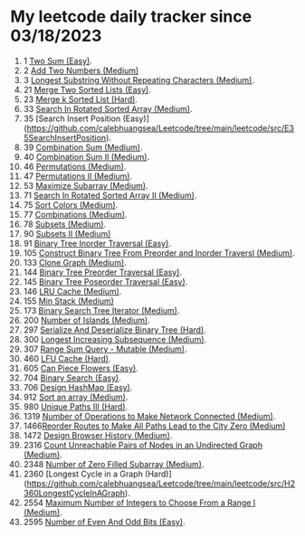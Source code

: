 # My leetcode daily tracker since 03/18/2023
1. 1 [Two Sum (Easy)](https://github.com/calebhuangsea/Leetcode/tree/main/leetcode/src/E1TwoSum).
2. 2 [Add Two Numbers (Medium)](https://github.com/calebhuangsea/Leetcode/tree/main/leetcode/src/M2AddTwoNumbers)
3. 3 [Longest Substring Without Repeating Characters (Medium)](https://github.com/calebhuangsea/Leetcode/tree/main/leetcode/src/M33SearchInRotatedSortedArray).
4. 21 [Merge Two Sorted Lists (Easy)](https://github.com/calebhuangsea/Leetcode/tree/main/leetcode/src/E21MergeTwoSortedLists).
5. 23 [Merge k Sorted List (Hard)](https://github.com/calebhuangsea/Leetcode/tree/main/leetcode/src/H23MergeKSortedLists).
6. 33 [Search In Rotated Sorted Array (Medium)](https://github.com/calebhuangsea/Leetcode/tree/main/leetcode/src/M33SearchInRotatedSortedArray).
7. 35 [Search Insert Position (Easy)] (https://github.com/calebhuangsea/Leetcode/tree/main/leetcode/src/E35SearchInsertPosition).
8. 39 [Combination Sum (Medium)](https://github.com/calebhuangsea/Leetcode/tree/main/leetcode/src/M39CombinationSum).
9. 40 [Combination Sum II (Medium)](https://github.com/calebhuangsea/Leetcode/tree/main/leetcode/src/M40CombinationSumII).
10. 46 [Permutations (Medium)](https://github.com/calebhuangsea/Leetcode/tree/main/leetcode/src/M46Permutations).
11. 47 [Permutations II (Medium)](https://github.com/calebhuangsea/Leetcode/tree/main/leetcode/src/M47PermutationsII).
12. 53 [Maximize Subarray (Medium)](https://github.com/calebhuangsea/Leetcode/tree/main/leetcode/src/M53MaximumSubarray).
13. 71 [Search In Rotated Sorted Array II (Medium)](https://github.com/calebhuangsea/Leetcode/tree/main/leetcode/src/M71SearchInRotatedSortedArrayII).
14. 75 [Sort Colors (Medium)](https://github.com/calebhuangsea/Leetcode/tree/main/leetcode/src/M75SortColors).
15. 77 [Combinations (Medium)](https://github.com/calebhuangsea/Leetcode/tree/main/leetcode/src/M77Combinations).
16. 78 [Subsets (Medium)](https://github.com/calebhuangsea/Leetcode/tree/main/leetcode/src/M78Subsets).
17. 90 [Subsets II (Medium)](https://github.com/calebhuangsea/Leetcode/tree/main/leetcode/src/M90SubsetsII)
18. 91 [Binary Tree Inorder Traversal (Easy)](https://github.com/calebhuangsea/Leetcode/tree/main/leetcode/src/E91BinaryTreeInorderTraversal).
19. 105 [Construct Binary Tree From Preorder and Inorder Traversl (Medium)](https://github.com/calebhuangsea/Leetcode/tree/main/leetcode/src/M105ConstructBinaryTreeFromPreorderAndInorderTraversal).
20. 133 [Clone Graph (Medium)](https://github.com/calebhuangsea/Leetcode/tree/main/leetcode/src/M133CloneGraph).
21. 144 [Binary Tree Preorder Traversal (Easy)](https://github.com/calebhuangsea/Leetcode/tree/main/leetcode/src/E144BinaryTreePreorderTraversal).
22. 145 [Binary Tree Poseorder Traversal (Easy)](https://github.com/calebhuangsea/Leetcode/tree/main/leetcode/src/E145BinaryTreePostorderTraversal).
23. 146 [LRU Cache (Medium)](https://github.com/calebhuangsea/Leetcode/tree/main/leetcode/src/MLRUCache).
24. 155 [Min Stack (Medium)](https://github.com/calebhuangsea/Leetcode/tree/main/leetcode/src/M155MinStack)
25. 173 [Binary Search Tree Iterator (Medium)](https://github.com/calebhuangsea/Leetcode/tree/main/leetcode/src/M173BinarySearchTreeIterator).
26. 200 [Number of Islands (Medium)](https://github.com/calebhuangsea/Leetcode/tree/main/leetcode/src/M200NumberOfIslands).
27. 297 [Serialize And Deserialize Binary Tree (Hard)](https://github.com/calebhuangsea/Leetcode/tree/main/leetcode/src/H297SerializeAndDeserializeBinaryTree).
28. 300 [Longest Increasing Subsequence (Medium)](https://github.com/calebhuangsea/Leetcode/tree/main/leetcode/src/M300LongestIncreasingSubsequence).
29. 307 [Range Sum Query - Mutable (Medium)](https://github.com/calebhuangsea/Leetcode/tree/main/leetcode/src/M307RangeSumQueryMutable).
30. 460 [LFU Cache (Hard)](https://github.com/calebhuangsea/Leetcode/tree/main/leetcode/src/H460LFUCache).
31. 605 [Can Piece Flowers (Easy)](https://github.com/calebhuangsea/Leetcode/tree/main/leetcode/src/E605CanPieceFlowers).
32. 704 [Binary Search (Easy)](https://github.com/calebhuangsea/Leetcode/tree/main/leetcode/src/E704BinarySearch).
33. 706 [Design HashMap (Easy)](https://github.com/calebhuangsea/Leetcode/tree/main/leetcode/src/E706DesignHashMap).
34. 912 [Sort an array (Medium)](https://github.com/calebhuangsea/Leetcode/tree/main/leetcode/src/M912SortAnArray).
35. 980 [Unique Paths III (Hard)](https://github.com/calebhuangsea/Leetcode/tree/main/leetcode/src/H980UniquePathsIII).
36. 1319 [Number of Operations to Make Network Connected (Medium)](https://github.com/calebhuangsea/Leetcode/tree/main/leetcode/src/M1319NumberOfOperationsToMakeNetworkConnected).
37. 1466[Reorder Routes to Make All Paths Lead to the City Zero (Medium)](https://github.com/calebhuangsea/Leetcode/tree/main/leetcode/src/M1466ReorderRoutesToMakeAllPathsLeadToTheCityZero)
38. 1472 [Design Browser History (Medium)](https://github.com/calebhuangsea/Leetcode/tree/main/leetcode/src/M1472DesignBrowserHistory).
39. 2316 [Count Unreachable Pairs of Nodes in an Undirected Graph (Medium)](https://github.com/calebhuangsea/Leetcode/tree/main/leetcode/src/M1472DesignBrowserHistory).
40. 2348 [Number of Zero Filled Subarray (Medium)](https://github.com/calebhuangsea/Leetcode/tree/main/leetcode/src/M2316CountUnreachablePairsOfNodesInAnUndirectedGraph).
41. 2360 [Longest Cycle in a Graph (Hard)] (https://github.com/calebhuangsea/Leetcode/tree/main/leetcode/src/H2360LongestCycleInAGraph).
41. 2554 [Maximum Number of Integers to Choose From a Range I (Medium)](https://github.com/calebhuangsea/Leetcode/tree/main/leetcode/src/M2554MaximumNumberOfIntegersToChooseFromARangeI).
42. 2595 [Number of Even And Odd Bits (Easy)](https://github.com/calebhuangsea/Leetcode/tree/main/leetcode/src/E2595NumberOfEvenAndOddBits).